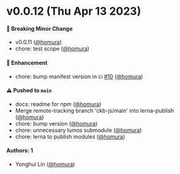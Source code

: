 # v0.0.12 (Thu Apr 13 2023)

#### 🔨 Breaking Minor Change

- v0.0.11 ([@homura](https://github.com/homura))
- chore: test scope ([@homura](https://github.com/homura))

#### 🚀 Enhancement

- chore: bump manifest version in ci [#10](https://github.com/nexus-backup/nexus/pull/10) ([@homura](https://github.com/homura))

#### ⚠️ Pushed to `main`

- docs: readme for npm ([@homura](https://github.com/homura))
- Merge remote-tracking branch 'ckb-js/main' into lerna-publish ([@homura](https://github.com/homura))
- chore: bump version ([@homura](https://github.com/homura))
- chore: unnecessary lumos submodule ([@homura](https://github.com/homura))
- chore: lerna to publish modules ([@homura](https://github.com/homura))

#### Authors: 1

- Yonghui Lin ([@homura](https://github.com/homura))
